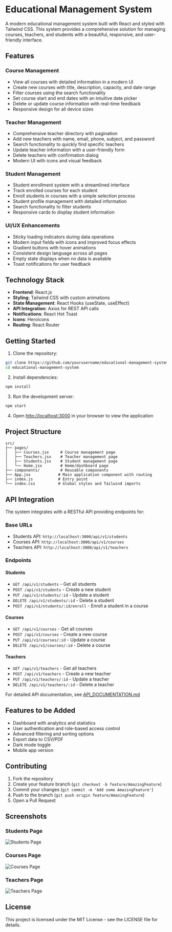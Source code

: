 # Educational Management System

A modern educational management system built with React and styled with Tailwind CSS. This system provides a comprehensive solution for managing courses, teachers, and students with a beautiful, responsive, and user-friendly interface.

## Features

### Course Management
- View all courses with detailed information in a modern UI
- Create new courses with title, description, capacity, and date range
- Filter courses using the search functionality
- Set course start and end dates with an intuitive date picker
- Delete or update course information with real-time feedback
- Responsive design for all device sizes

### Teacher Management
- Comprehensive teacher directory with pagination
- Add new teachers with name, email, phone, subject, and password
- Search functionality to quickly find specific teachers
- Update teacher information with a user-friendly form
- Delete teachers with confirmation dialog
- Modern UI with icons and visual feedback

### Student Management
- Student enrollment system with a streamlined interface
- Track enrolled courses for each student
- Enroll students in courses with a simple selection process
- Student profile management with detailed information
- Search functionality to filter students
- Responsive cards to display student information

### UI/UX Enhancements
- Sticky loading indicators during data operations
- Modern input fields with icons and improved focus effects
- Gradient buttons with hover animations
- Consistent design language across all pages
- Empty state displays when no data is available
- Toast notifications for user feedback

## Technology Stack

- **Frontend**: React.js
- **Styling**: Tailwind CSS with custom animations
- **State Management**: React Hooks (useState, useEffect)
- **API Integration**: Axios for REST API calls
- **Notifications**: React Hot Toast
- **Icons**: Heroicons
- **Routing**: React Router

## Getting Started

1. Clone the repository:
```bash
git clone https://github.com/yourusername/educational-management-system.git
cd educational-management-system
```

2. Install dependencies:
```bash
npm install
```

3. Run the development server:
```bash
npm start
```

4. Open [http://localhost:3000](http://localhost:3000) in your browser to view the application

## Project Structure

```
src/
├── pages/
│   ├── Courses.jsx     # Course management page
│   ├── Teachers.jsx    # Teacher management page
│   ├── Students.jsx    # Student management page
│   └── Home.jsx        # Home/dashboard page
├── components/         # Reusable components
├── App.jsx            # Main application component with routing
├── index.js           # Entry point
└── index.css          # Global styles and Tailwind imports
```

## API Integration

The system integrates with a RESTful API providing endpoints for:

### Base URLs
- Students API: `http://localhost:3000/api/v1/students`
- Courses API: `http://localhost:3000/api/v1/courses`
- Teachers API: `http://localhost:3000/api/v1/teachers`

### Endpoints

#### Students
- `GET /api/v1/students` - Get all students
- `POST /api/v1/students` - Create a new student
- `PUT /api/v1/students/:id` - Update a student
- `DELETE /api/v1/students/:id` - Delete a student
- `POST /api/v1/students/:id/enroll` - Enroll a student in a course

#### Courses
- `GET /api/v1/courses` - Get all courses
- `POST /api/v1/courses` - Create a new course
- `PUT /api/v1/courses/:id` - Update a course
- `DELETE /api/v1/courses/:id` - Delete a course

#### Teachers
- `GET /api/v1/teachers` - Get all teachers
- `POST /api/v1/teachers` - Create a new teacher
- `PUT /api/v1/teachers/:id` - Update a teacher
- `DELETE /api/v1/teachers/:id` - Delete a teacher

For detailed API documentation, see [API_DOCUMENTATION.md](./API_DOCUMENTATION.md)

## Features to be Added

- Dashboard with analytics and statistics
- User authentication and role-based access control
- Advanced filtering and sorting options
- Export data to CSV/PDF
- Dark mode toggle
- Mobile app version

## Contributing

1. Fork the repository
2. Create your feature branch (`git checkout -b feature/AmazingFeature`)
3. Commit your changes (`git commit -m 'Add some AmazingFeature'`)
4. Push to the branch (`git push origin feature/AmazingFeature`)
5. Open a Pull Request

## Screenshots

### Students Page
![Students Page](screenshots/students.png)

### Courses Page
![Courses Page](screenshots/courses.png)

### Teachers Page
![Teachers Page](screenshots/teachers.png)

## License

This project is licensed under the MIT License - see the LICENSE file for details.
